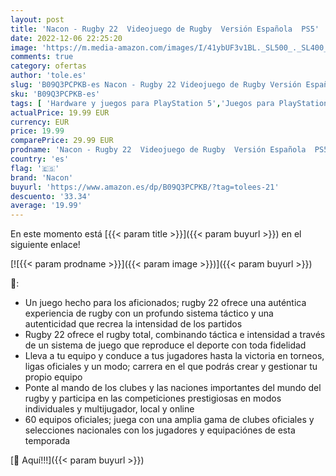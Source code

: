 ```yaml
---
layout: post
title: 'Nacon - Rugby 22  Videojuego de Rugby  Versión Española  PS5'
date: 2022-12-06 22:25:20
image: 'https://m.media-amazon.com/images/I/41ybUF3v1BL._SL500_._SL400_.jpg'
comments: true
category: ofertas
author: 'tole.es'
slug: 'B09Q3PCPKB-es Nacon - Rugby 22 Videojuego de Rugby Versión Española PS5'
sku: 'B09Q3PCPKB-es'
tags: [ 'Hardware y juegos para PlayStation 5','Juegos para PlayStation 5','Videojuegos','nacon','ps5','🇪🇸', ]
actualPrice: 19.99 EUR
currency: EUR
price: 19.99
comparePrice: 29.99 EUR
prodname: 'Nacon - Rugby 22  Videojuego de Rugby  Versión Española  PS5'
country: 'es'
flag: '🇪🇸'
brand: 'Nacon'
buyurl: 'https://www.amazon.es/dp/B09Q3PCPKB/?tag=tolees-21'
descuento: '33.34'
average: '19.99'
---
```


En este momento está [{{< param title >}}]({{< param buyurl >}}) en el siguiente enlace!

[![{{< param prodname >}}]({{< param image >}})]({{< param buyurl >}})

🔎:

- Un juego hecho para los aficionados; rugby 22 ofrece una auténtica experiencia de rugby con un profundo sistema táctico y una autenticidad que recrea la intensidad de los partidos
- Rugby 22 ofrece el rugby total, combinando táctica e intensidad a través de un sistema de juego que reproduce el deporte con toda fidelidad
- Lleva a tu equipo y conduce a tus jugadores hasta la victoria en torneos, ligas oficiales y un modo; carrera en el que podrás crear y gestionar tu propio equipo
- Ponte al mando de los clubes y las naciones importantes del mundo del rugby y participa en las competiciones prestigiosas en modos individuales y multijugador, local y online
- 60 equipos oficiales; juega con una amplia gama de clubes oficiales y selecciones nacionales con los jugadores y equipaciónes de esta temporada

[🛒 Aquí!!!]({{< param buyurl >}})
